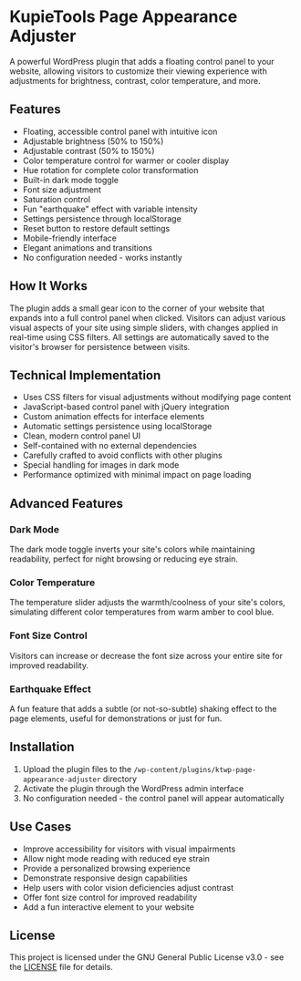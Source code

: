 # KupieTools Page Appearance Adjuster

A powerful WordPress plugin that adds a floating control panel to your website, allowing visitors to customize their viewing experience with adjustments for brightness, contrast, color temperature, and more.

## Features

- Floating, accessible control panel with intuitive icon
- Adjustable brightness (50% to 150%)
- Adjustable contrast (50% to 150%) 
- Color temperature control for warmer or cooler display
- Hue rotation for complete color transformation
- Built-in dark mode toggle
- Font size adjustment
- Saturation control
- Fun "earthquake" effect with variable intensity
- Settings persistence through localStorage
- Reset button to restore default settings
- Mobile-friendly interface
- Elegant animations and transitions
- No configuration needed - works instantly

## How It Works

The plugin adds a small gear icon to the corner of your website that expands into a full control panel when clicked. Visitors can adjust various visual aspects of your site using simple sliders, with changes applied in real-time using CSS filters. All settings are automatically saved to the visitor's browser for persistence between visits.

## Technical Implementation

- Uses CSS filters for visual adjustments without modifying page content
- JavaScript-based control panel with jQuery integration
- Custom animation effects for interface elements
- Automatic settings persistence using localStorage
- Clean, modern control panel UI
- Self-contained with no external dependencies
- Carefully crafted to avoid conflicts with other plugins
- Special handling for images in dark mode
- Performance optimized with minimal impact on page loading

## Advanced Features

### Dark Mode
The dark mode toggle inverts your site's colors while maintaining readability, perfect for night browsing or reducing eye strain.

### Color Temperature
The temperature slider adjusts the warmth/coolness of your site's colors, simulating different color temperatures from warm amber to cool blue.

### Font Size Control
Visitors can increase or decrease the font size across your entire site for improved readability.

### Earthquake Effect
A fun feature that adds a subtle (or not-so-subtle) shaking effect to the page elements, useful for demonstrations or just for fun.

## Installation

1. Upload the plugin files to the `/wp-content/plugins/ktwp-page-appearance-adjuster` directory
2. Activate the plugin through the WordPress admin interface
3. No configuration needed - the control panel will appear automatically

## Use Cases

- Improve accessibility for visitors with visual impairments
- Allow night mode reading with reduced eye strain
- Provide a personalized browsing experience
- Demonstrate responsive design capabilities
- Help users with color vision deficiencies adjust contrast
- Offer font size control for improved readability
- Add a fun interactive element to your website

## License

This project is licensed under the GNU General Public License v3.0 - see the [LICENSE](LICENSE) file for details.
